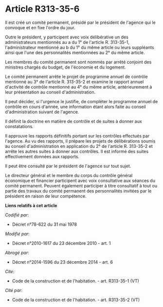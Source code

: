 # Article R313-35-6

Il est créé un comité permanent, présidé par le président de l'agence qui le convoque et en fixe l'ordre du jour. 

Outre le président, y participent avec voix délibérative un des administrateurs mentionnés au a du 1° de l'article R.
313-35-1, l'administrateur mentionné au b du 1° du même article ou leurs suppléants ainsi que l'une des personnalités
mentionnées au 2° du même article. 

Les membres du comité permanent sont nommés par arrêté conjoint des ministres chargés du budget, de l'économie et du
logement. 

Le comité permanent arrête le projet de programme annuel de contrôle mentionné au 3° de l'article R. 313-35-2 et examine le
rapport annuel d'activité de contrôle mentionné au 4° du même article, antérieurement à leur présentation au conseil
d'administration. 

Il peut décider, si l'urgence le justifie, de compléter le programme annuel de contrôle en cours d'année, une information
étant alors faite au conseil d'administration suivant de l'agence. 

Il définit la doctrine en matière de contrôle et de suites à donner aux constatations. 

Il approuve les rapports définitifs portant sur les contrôles effectués par l'agence. Au vu des rapports, il prépare les
projets de délibérations soumis au conseil d'administration en application du 2° de l'article R. 313-35-2 et arrête les
autres suites à donner aux contrôles. Il est informé des suites effectivement données aux rapports. 

Il peut être consulté par le président de l'agence sur tout sujet. 

Le directeur général et le membre du corps du contrôle général économique et financier participent avec voix consultative aux
séances du comité permanent. Peuvent également participer à titre consultatif à tout ou partie des travaux du comité
permanent des personnalités invitées par le président en raison de leur compétence.

**Liens relatifs à cet article**

_Codifié par_:

  - Décret n°78-622 du 31 mai 1978

_Modifié par_:

  - Décret n°2010-1617 du 23 décembre 2010 - art. 1

_Abrogé par_:

  - Décret n°2014-1596 du 23 décembre 2014 - art. 6

_Cite_:

  - Code de la construction et de l'habitation. - art. R313-35-1 (VT)

_Cité par_:

  - Code de la construction et de l'habitation. - art. R313-35-2 (VT)

